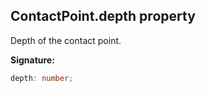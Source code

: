 
## ContactPoint.depth property

Depth of the contact point.

**Signature:**

```typescript
depth: number;
```
